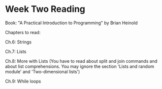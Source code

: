 # Week Two Reading

Book: "A Practical Introduction to Programming" by Brian Heinold

Chapters to read:

Ch.6: Strings

Ch.7: Lists

Ch.8: More with Lists 
(You have to read about split and join commands and about list comprehensions. You may ignore the section
'Lists and random module' and 'Two-dimensional lists')

Ch.9: While loops